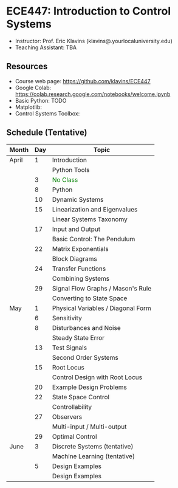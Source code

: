 # ECE447: Introduction to Control Systems

* Instructor: Prof. Eric Klavins (klavins@.yourlocaluniversity.edu)
* Teaching Assistant: TBA

Resources
---
* Course web page: https://github.com/klavins/ECE447
* Google Colab: https://colab.research.google.com/notebooks/welcome.ipynb
* Basic Python: TODO
* Matplotlib:
* Control Systems Toolbox: 

Schedule (Tentative)
---

| Month  | Day  | Topic                              |
|--------|------|------------------------------------|
| April  | 1    | Introduction                       |
|        |      | Python Tools                       |
|        | 3    | <span style="color: green">No Class</span> |
|        | 8    | Python                             |
|        | 10   | Dynamic Systems                    |
|        | 15   | Linearization and Eigenvalues      |
|        |      | Linear Systems Taxonomy            |
|        | 17   | Input and Output                   |
|        |      | Basic Control: The Pendulum        |
|        | 22   | Matrix Exponentials                |
|        |      | Block Diagrams                     |
|        | 24   | Transfer Functions                 |
|        |      | Combining Systems                  |
|        | 29   | Signal Flow Graphs / Mason's Rule  |
|        |      | Converting to State Space          |
| May    | 1    | Physical Variables / Diagonal Form |
|        | 6    | Sensitivity                        |
|        | 8    | Disturbances and Noise             |
|        |      | Steady State Error                 |
|        | 13   | Test Signals                       |
|        |      | Second Order Systems               |
|        | 15   | Root Locus                         |
|        |      | Control Design with Root Locus     |
|        | 20   | Example Design Problems            |
|        | 22   | State Space Control                |
|        |      | Controllability                    |
|        | 27   | Observers                          |
|        |      | Multi-input / Multi-output         |
|        | 29   | Optimal Control                    |
| June   | 3    | Discrete Systems (tentative)       |
|        |      | Machine Learning (tentative)       |
|        | 5    | Design Examples                    |
|        |      | Design Examples                    |
